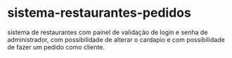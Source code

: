 # sistema-restaurantes-pedidos
sistema de restaurantes com painel de validação de login e senha de administrador, com possibilidade de alterar o cardapio e com possibilidade de fazer um pedido como cliente.
